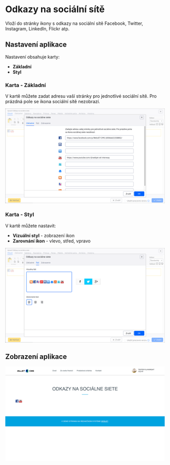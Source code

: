 # Odkazy na sociální sítě

Vloží do stránky ikony s odkazy na sociální sítě Facebook, Twitter, Instagram, LinkedIn, Flickr atp.

## Nastavení aplikace

Nastavení obsahuje karty:
- **Základní**
- **Styl**

### Karta - Základní

V kartě můžete zadat adresu vaší stránky pro jednotlivé sociální sítě. Pro prázdná pole se ikona sociální sítě nezobrazí.

![](editor-base.png)

### Karta - Styl

V kartě můžete nastavit:
- **Vizuální styl** - zobrazení ikon
- **Zarovnání ikon** - vlevo, střed, vpravo

![](editor-style.png)

## Zobrazení aplikace

![](app-social_icon.png)
